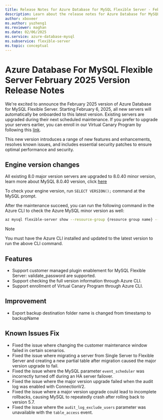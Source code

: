 ```yaml
---
title: Release Notes for Azure Database for MySQL Flexible Server - February 2025
description: Learn about the release notes for Azure Database for MySQL Flexible Server February 2025.
author: xboxeer
ms.author: yuzheng1
ms.reviewer: maghan
ms.date: 02/06/2025
ms.service: azure-database-mysql
ms.subservice: flexible-server
ms.topic: conceptual
---
```


# Azure Database For MySQL Flexible Server February 2025 Version Release Notes

We're excited to announce the February 2025 version of Azure Database for MySQL Flexible Server. Starting February 6, 2025, all new servers will automatically be onboarded to this latest version. Existing servers are upgraded during their next scheduled maintenance. If you prefer to upgrade your servers earlier, you can enroll in our Virtual Canary Program by following this [link](https://aka.ms/mysql/virtual-canary).

This new version introduces a range of new features and enhancements, resolves known issues, and includes essential security patches to ensure optimal performance and security.

## Engine version changes

All existing 8.0 major version servers are upgraded to 8.0.40 minor version, learn more about MySQL 8.0.40 version, click [here](https://dev.mysql.com/doc/relnotes/mysql/8.0/en/news-8-0-40.html)

To check your engine version, run `SELECT VERSION();` command at the MySQL prompt.

After the maintenance succeed, you can run the following command in the Azure CLI to check the Azure MySQL minor version as well:

```bash 
az mysql flexible-server show --resource-group {resource group name} --name {server name} --query "fullVersion"
```
> [!NOTE]  
> You must have the Azure CLI installed and updated to the latest version to run the above CLI command.


## Features

- Support customer managed plugin enablement for MySQL Flexible Server: validate_password are supported.
- Support checking the full version information through Azure CLI.
- Support enrollment of Virtual Canary Program through Azure CLI.

## Improvement
- Export backup destination folder name is changed from timestamp to backupName

## Known Issues Fix
- Fixed the issue where changing the customer maintenance window failed in certain scenarios.
- Fixed the issue where migrating a server from Single Server to Flexible Server and creating a new partial table after migration caused the major version upgrade to fail.
- Fixed the issue where the MySQL parameter `event_scheduler` was incorrectly turned off during an HA server failover.
- Fixed the issue where the major version upgrade failed when the audit log was enabled with ConnectionV2.
- Fixed the issue where a major version upgrade could lead to incomplete rollbacks, causing MySQL to repeatedly crash after rolling back to version 5.7.
- Fixed the issue where the `audit_log_exclude_users` parameter was unavailable with the `table_access` event.

